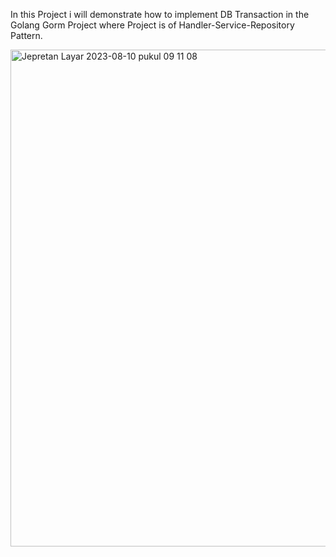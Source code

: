 In this Project i will demonstrate how to implement DB Transaction in the Golang Gorm Project where Project is of Handler-Service-Repository Pattern.

<img width="795" alt="Jepretan Layar 2023-08-10 pukul 09 11 08" src="https://github.com/manbudi5900/server-staycation/assets/47014064/abc78140-ac7d-4c44-abad-d3159eff91e9">
